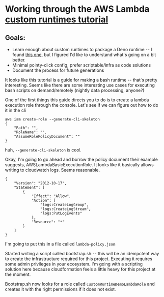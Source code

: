 # Working through the AWS Lambda [custom runtimes tutorial](https://docs.aws.amazon.com/lambda/latest/dg/runtimes-walkthrough.html)

## Goals:

- Learn enough about custom runtimes to package a Deno runtime -- I found [this one](https://github.com/hayd/deno-lambda), but I figured I'd like to understand what's going on a bit better.
- Minimal pointy-click config, prefer scriptable/infra as code solutions
- Document the process for future generations

It looks like this tutorial is a guide for making a bash runtime -- that's pretty interesting. Seems like there are some interesting use cases for executing bash scripts on demand/remotely (nightly data processing, anyone?)

One of the first things this guide directs you to do is to create a lambda execution role through the console. Let's see if we can figure out how to do it in the cli

```
aws iam create-role --generate-cli-skeleton
{
    "Path": "",
    "RoleName": "",
    "AssumeRolePolicyDocument": ""
}

```

huh, `--generate-cli-skeleton` is cool.

Okay, I'm going to go ahead and borrow the policy document their example suggests, AWSLambdaBasicExecutionRole. It looks like it basically allows writing to cloudwatch logs. Seems reasonable.

```
{
    "Version": "2012-10-17",
    "Statement": [
        {
            "Effect": "Allow",
            "Action": [
                "logs:CreateLogGroup",
                "logs:CreateLogStream",
                "logs:PutLogEvents"
            ],
            "Resource": "*"
        }
    ]
}
```

I'm going to put this in a file called `lambda-policy.json`

Started writing a script called bootstrap.sh -- this will be an idempotent way to create the infrastructure required for this project. Executing it requires some admin privileges in your ecosystem. I'm going with a scripting solution here because cloudformation feels a little heavy for this project at the moment.

Bootstrap.sh now looks for a role called `CustomRuntimeDemoLambdaRole` and creates it with the right permissions if it does not exist.
